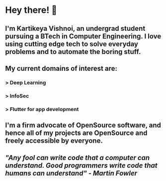 # Hey there! 👋

## I'm Kartikeya Vishnoi, an undergrad student pursuing a BTech in Computer Engineering. I love using cutting edge tech to solve everyday problems and to automate the boring stuff.

## My current domains of interest are:
### > Deep Learning
### > InfoSec
### > Flutter for app development

## I'm a firm advocate of OpenSource software, and hence all of my projects are OpenSource and freely accessible by everyone.

## *"Any fool can write code that a computer can understand. Good programmers write code that humans can understand" - Martin Fowler*

<!--
**kv778/kv778** is a ✨ _special_ ✨ repository because its `README.md` (this file) appears on your GitHub profile.

Here are some ideas to get you started:

- 🔭 I’m currently working on ...
- 🌱 I’m currently learning ...
- 👯 I’m looking to collaborate on ...
- 🤔 I’m looking for help with ...
- 💬 Ask me about ...
- 📫 How to reach me: ...
- 😄 Pronouns: ...
- ⚡ Fun fact: ...
-->
